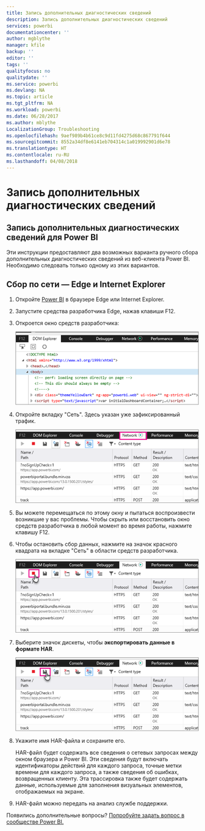 ```yaml
---
title: Запись дополнительных диагностических сведений
description: Запись дополнительных диагностических сведений
services: powerbi
documentationcenter: ''
author: mgblythe
manager: kfile
backup: ''
editor: ''
tags: ''
qualityfocus: no
qualitydate: ''
ms.service: powerbi
ms.devlang: NA
ms.topic: article
ms.tgt_pltfrm: NA
ms.workload: powerbi
ms.date: 06/28/2017
ms.author: mblythe
LocalizationGroup: Troubleshooting
ms.openlocfilehash: 9aef989b4b61ce8c9d11fd4275d68c867791f644
ms.sourcegitcommit: 8552a34df8e6141eb704314c1a019992901d6e78
ms.translationtype: HT
ms.contentlocale: ru-RU
ms.lasthandoff: 04/08/2018
---
```

# <a name="capturing-additional-diagnostic-information"></a>Запись дополнительных диагностических сведений
## <a name="capturing-additional-diagnostic-information-for-power-bi"></a>Запись дополнительных диагностических сведений для Power BI
Эти инструкции предоставляют два возможных варианта ручного сбора дополнительных диагностических сведений из веб-клиента Power BI.  Необходимо следовать только одному из этих вариантов.

## <a name="network-capture---edge--internet-explorer"></a>Сбор по сети — Edge и Internet Explorer
1. Откройте [Power BI](https://app.powerbi.com) в браузере Edge или Internet Explorer.
2. Запустите средства разработчика Edge, нажав клавиши F12.
3. Откроется окно средств разработчика: 
   
   ![](media/service-admin-capturing-additional-diagnostic-information-for-power-bi/edge-developer-tools.png)
4. Откройте вкладку "Сеть". Здесь указан уже зафиксированный трафик. 
   
   ![](media/service-admin-capturing-additional-diagnostic-information-for-power-bi/edge-network-tab.png)
5. Вы можете перемещаться по этому окну и пытаться воспроизвести возникшие у вас проблемы. Чтобы скрыть или восстановить окно средств разработчика в любой момент во время работы, нажмите клавишу F12.
6. Чтобы остановить сбор данных, нажмите на значок красного квадрата на вкладке "Сеть" в области средств разработчика.
   
   ![](media/service-admin-capturing-additional-diagnostic-information-for-power-bi/edge-network-tab-stop.png)
7. Выберите значок дискеты, чтобы **экспортировать данные в формате HAR**.
   
   ![](media/service-admin-capturing-additional-diagnostic-information-for-power-bi/edge-network-tab-save.png)
8. Укажите имя HAR-файла и сохраните его.
   
    HAR-файл будет содержать все сведения о сетевых запросах между окном браузера и Power BI.  Эти сведения будут включать идентификаторы действий для каждого запроса, точные метки времени для каждого запроса, а также сведения об ошибках, возвращенных клиенту.  Эта трассировка также будет содержать данные, используемые для заполнения визуальных элементов, отображаемых на экране.
9. HAR-файл можно передать на анализ службе поддержки.

Появились дополнительные вопросы? [Попробуйте задать вопрос в сообществе Power BI.](http://community.powerbi.com/)

